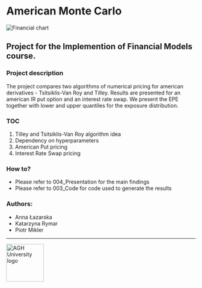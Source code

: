 # American Monte Carlo

<img src="https://www.york.ac.uk/media/study/courses/postgraduate/mathematics/optimised%20image%205.jpg" alt="Financial chart"/>  

Project for the Implemention of Financial Models course.
---

### Project description

The project compares two algorithms of numerical pricing for american derivatives - Tsitsiklis-Van Roy and Tilley.
Results are presented for an american IR put option and an interest rate swap. We present the EPE together with lower and upper quantiles for the exposure distribution.

### TOC

1. Tilley and Tsitsiklis-Van Roy algorithm idea
2. Dependency on hyperparameters
3. American Put pricing
4. Interest Rate Swap pricing

### How to?

* Please refer to 004_Presentation for the main findings
* Please refer to 003_Code for code used to generate the results

### Authors:

* Anna Łazarska
* Katarzyna Rymar
* Piotr Mikler

---
<img src="https://www.agh.edu.pl/fileadmin/default/templates/images/uczelnia/siw/znak/symetryczny/en/dwuwiersz/agh_nzw_s_en_2w_wbr_rgb_150ppi.jpg" alt="AGH University logo" width="100"/> 
